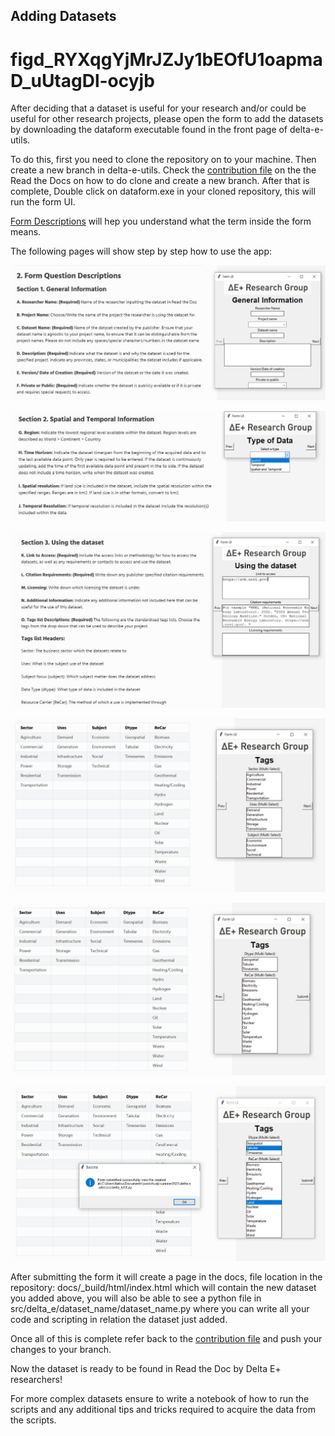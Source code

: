 ## **Adding Datasets**

# figd_RYXqgYjMrJZJy1bEOfU1oapmaD_uUtagDl-ocyjb

After deciding that a dataset is useful for your research and/or could be useful for other research projects, please open the form to add the datasets by downloading the dataform executable found in the front page of delta-e-utils.

To do this, first you need to clone the repository on to your machine. Then create a new branch in delta-e-utils. Check the [contribution file](contributing.md) on the the Read the Docs on how to do clone and create a new branch.
After that is complete, Double click on dataform.exe in your cloned repository, this will run the form UI.

[Form Descriptions](3.FormDescriptions) will hep you understand what the term inside the form means.

The following pages will show step by step how to use the app:

![section1 image](https://github.com/DeltaE/delta-e-utils/blob/207e95345fad3b75fbe295d966ccd8d5832fc717/docs/_static/section1.JPG?raw=true)

![section2 image](https://github.com/DeltaE/delta-e-utils/blob/207e95345fad3b75fbe295d966ccd8d5832fc717/docs/_static/section2.JPG?raw=true)

![section3 image](https://github.com/DeltaE/delta-e-utils/blob/207e95345fad3b75fbe295d966ccd8d5832fc717/docs/_static/section3.JPG?raw=true)

![section3.2 image](https://github.com/DeltaE/delta-e-utils/blob/207e95345fad3b75fbe295d966ccd8d5832fc717/docs/_static/section3.2.JPG?raw=true)

![section3.3 image](https://github.com/DeltaE/delta-e-utils/blob/207e95345fad3b75fbe295d966ccd8d5832fc717/docs/_static/section3.3.JPG?raw=true)

![final result image](https://github.com/DeltaE/delta-e-utils/blob/207e95345fad3b75fbe295d966ccd8d5832fc717/docs/_static/final.JPG?raw=true)

After submitting the form it will create a page in the docs, file location in the repository: docs/\_build/html/index.html which will contain the new dataset you added above, you will also be able to see a python file in src/delta_e/dataset_name/dataset_name.py where you can write all your code and scripting in relation the dataset just added.

Once all of this is complete refer back to the [contribution file](contributing.md) and push your changes to your branch.

Now the dataset is ready to be found in Read the Doc by Delta E+ researchers!

For more complex datasets ensure to write a notebook of how to run the scripts and any additional tips and tricks required to acquire the data from the scripts.
